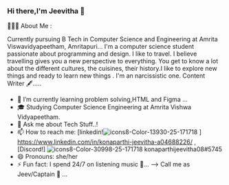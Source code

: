 ### Hi there,I'm Jeevitha 👋
👨🏻‍💻 About Me :

  Currently pursuing B Tech in Computer Science and Engineering at Amrita Viswavidyapeetham, Amritapuri...
  I'm a computer science student passionate about programming and design.
  I like to travel. I believe travelling gives you a new perspective to everything. You get to know a lot about the different cultures, the cuisines,     their       history.I like to explore new things and ready to learn new things .
  I'm an narcissistic one.
  Content Writer 🖋..... 

- 🌱 I’m currently learning problem solving,HTML and Figma ...
- 🎓 Studying Computer Science Engineering at Amrita Vishwa Vidyapeetham.
- 💬 Ask me about Tech Stuff..!
- 📫 How to reach me: [linkedin!![icons8-Color-13930-25-171718](https://user-images.githubusercontent.com/91887848/144000996-36ca4d01-b8e9-4953-b8fe-5007347cf90d.png)
]
https://www.linkedin.com/in/konaparthi-jeevitha-a04688226/ ,
[Discord!] ![icons8-Color-30998-25-171718](https://user-images.githubusercontent.com/91887848/144000427-f692802a-29cc-4def-965c-be8ae9fd9767.png)
konaparthijeevitha08#5745
- 😄 Pronouns: she/her
- ⚡ Fun fact: I spend 24/7 on listening music 🎵...
--> Call me as Jeev/Captain 🧢 ...
